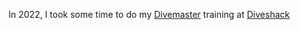 In 2022, I took some time to do my [Divemaster](https://achievements.padi.com/b41cec0e-e47a-4dad-8f83-f674659af296) training at [Diveshack](www.divemalta.com)
